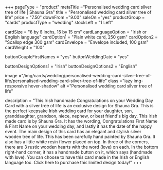 +++
pageType = "product"
metaTitle ="Personalised wedding card silver tree of life | Shauna Gra"
title = "Personalised wedding card silver tree of life"
price = "7.50"
downFrom ="9.00"
saleOn ="yes"
productGroup = "cards"
productType = "wedding"
stockLeft = "1 Left"

cardSize = "6 by 6 inchs, 15 by 15 cm"
cardLanguageOption = "Irish or English language"
cardOption1 = "Plain white card, 250 gsm"
cardOption2 = "Scallop edge 300 gsm"
cardEnvelope = "Envelope included, 100 gsm"
cardWeight = "100"

buttonCoupleFirstNames = "yes"
buttonWeddingDate = "yes"

buttonDesignOptions1 = "Irish" 
buttonDesignOptions2 = "English" 

image ="/img/cards/wedding/personalised-wedding-card-silver-tree-of-life/personalised-wedding-card-silver-tree-of-life"
class ="lazy img-responsive hover-shadow"
alt ="Personalised wedding card silver tree of life"

description = "This Irish handmade Congratulations on your Wedding Day Card with a silver tree of life is an exclusive design for Shauna Gra.  This is the perfect keepsake Irish wedding card for your daughter, son, granddaughter, grandson, niece, nephew, or best friend's big day.  This Irish made card is by Shauna Gra.  It has the wording, Congratulations First Name & First Name on your wedding day, and lastly it has the date of the happy event.  The main design of this card has an elegant and stylish silver wooden tree of life.  This has been carefully hand painted by Shauna Gra.  It also has a little white resin flower placed on top.  In three of the corners, there are 3 rustic wooden hearts with the word (love) on each.  In the bottom right-hand corner, it has a handmade button on it, which says (handmade with love).  You can choose to have this card made in the Irish or English language too.  Click here to purchase this limited design today!"
+++
